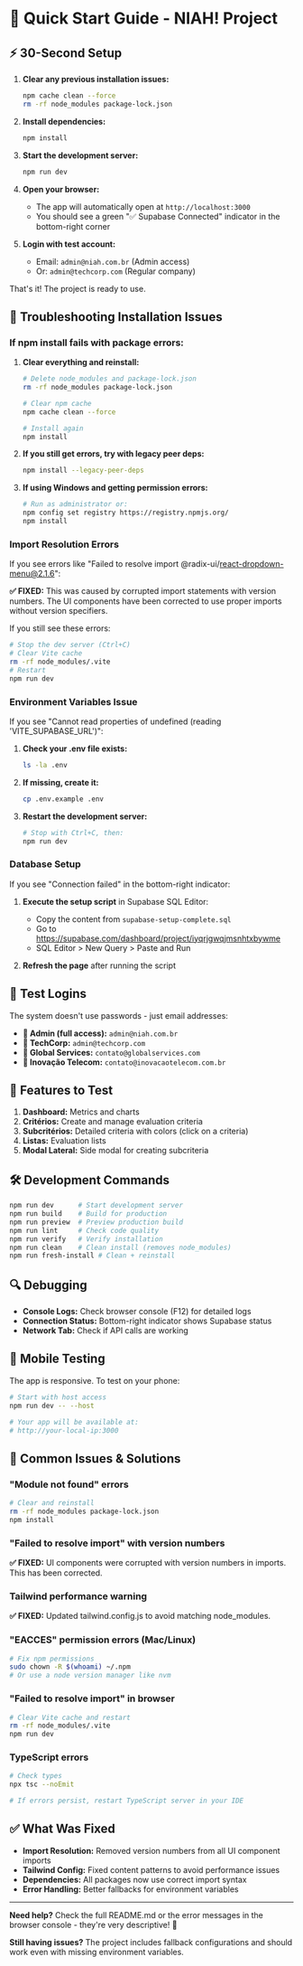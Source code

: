 # 🚀 Quick Start Guide - NIAH! Project

## ⚡ 30-Second Setup

1. **Clear any previous installation issues:**
   ```bash
   npm cache clean --force
   rm -rf node_modules package-lock.json
   ```

2. **Install dependencies:**
   ```bash
   npm install
   ```

3. **Start the development server:**
   ```bash
   npm run dev
   ```

4. **Open your browser:**
   - The app will automatically open at `http://localhost:3000`
   - You should see a green "✅ Supabase Connected" indicator in the bottom-right corner

5. **Login with test account:**
   - Email: `admin@niah.com.br` (Admin access)
   - Or: `admin@techcorp.com` (Regular company)

That's it! The project is ready to use.

## 🔧 Troubleshooting Installation Issues

### If npm install fails with package errors:

1. **Clear everything and reinstall:**
   ```bash
   # Delete node_modules and package-lock.json
   rm -rf node_modules package-lock.json
   
   # Clear npm cache
   npm cache clean --force
   
   # Install again
   npm install
   ```

2. **If you still get errors, try with legacy peer deps:**
   ```bash
   npm install --legacy-peer-deps
   ```

3. **If using Windows and getting permission errors:**
   ```bash
   # Run as administrator or:
   npm config set registry https://registry.npmjs.org/
   npm install
   ```

### Import Resolution Errors
If you see errors like "Failed to resolve import @radix-ui/react-dropdown-menu@2.1.6":

**✅ FIXED:** This was caused by corrupted import statements with version numbers. The UI components have been corrected to use proper imports without version specifiers.

If you still see these errors:
```bash
# Stop the dev server (Ctrl+C)
# Clear Vite cache
rm -rf node_modules/.vite
# Restart
npm run dev
```

### Environment Variables Issue
If you see "Cannot read properties of undefined (reading 'VITE_SUPABASE_URL')":

1. **Check your .env file exists:**
   ```bash
   ls -la .env
   ```

2. **If missing, create it:**
   ```bash
   cp .env.example .env
   ```

3. **Restart the development server:**
   ```bash
   # Stop with Ctrl+C, then:
   npm run dev
   ```

### Database Setup
If you see "Connection failed" in the bottom-right indicator:

1. **Execute the setup script** in Supabase SQL Editor:
   - Copy the content from `supabase-setup-complete.sql`
   - Go to https://supabase.com/dashboard/project/iyqrjgwqjmsnhtxbywme
   - SQL Editor > New Query > Paste and Run

2. **Refresh the page** after running the script

## 🎯 Test Logins

The system doesn't use passwords - just email addresses:

- **👑 Admin (full access):** `admin@niah.com.br`
- **🏢 TechCorp:** `admin@techcorp.com`
- **🏢 Global Services:** `contato@globalservices.com`
- **🏢 Inovação Telecom:** `contato@inovacaotelecom.com.br`

## 🎨 Features to Test

1. **Dashboard:** Metrics and charts
2. **Critérios:** Create and manage evaluation criteria
3. **Subcritérios:** Detailed criteria with colors (click on a criteria)
4. **Listas:** Evaluation lists
5. **Modal Lateral:** Side modal for creating subcriteria

## 🛠️ Development Commands

```bash
npm run dev      # Start development server
npm run build    # Build for production
npm run preview  # Preview production build
npm run lint     # Check code quality
npm run verify   # Verify installation
npm run clean    # Clean install (removes node_modules)
npm run fresh-install # Clean + reinstall
```

## 🔍 Debugging

- **Console Logs:** Check browser console (F12) for detailed logs
- **Connection Status:** Bottom-right indicator shows Supabase status
- **Network Tab:** Check if API calls are working

## 📱 Mobile Testing

The app is responsive. To test on your phone:

```bash
# Start with host access
npm run dev -- --host

# Your app will be available at:
# http://your-local-ip:3000
```

## 🚨 Common Issues & Solutions

### "Module not found" errors
```bash
# Clear and reinstall
rm -rf node_modules package-lock.json
npm install
```

### "Failed to resolve import" with version numbers
**✅ FIXED:** UI components were corrupted with version numbers in imports. This has been corrected.

### Tailwind performance warning
**✅ FIXED:** Updated tailwind.config.js to avoid matching node_modules.

### "EACCES" permission errors (Mac/Linux)
```bash
# Fix npm permissions
sudo chown -R $(whoami) ~/.npm
# Or use a node version manager like nvm
```

### "Failed to resolve import" in browser
```bash
# Clear Vite cache and restart
rm -rf node_modules/.vite
npm run dev
```

### TypeScript errors
```bash
# Check types
npx tsc --noEmit

# If errors persist, restart TypeScript server in your IDE
```

## ✅ What Was Fixed

- **Import Resolution:** Removed version numbers from all UI component imports
- **Tailwind Config:** Fixed content patterns to avoid performance issues
- **Dependencies:** All packages now use correct import syntax
- **Error Handling:** Better fallbacks for environment variables

---

**Need help?** Check the full README.md or the error messages in the browser console - they're very descriptive! 🎉

**Still having issues?** The project includes fallback configurations and should work even with missing environment variables.